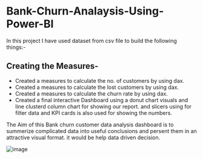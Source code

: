 # Bank-Churn-Analaysis-Using-Power-BI
In this project I have used dataset from csv file to build the following things:-
## Creating the Measures-
* Created a measures to calculate the no. of customers by using dax.
* Created a measures to calculate the lost customers by using dax.
* Created a measures to calculate the churn rate by using dax.
* Created a final interactive Dashboard using a donut chart visuals and line clusterd column chart for showing our report.
and slicers using for filter data and KPI cards is also used for showing the numbers. 

The Aim of this Bank churn customer data analysis dashboard is to summerize complicated data into useful conclusions and persent them in an attractive visual format. it would be help data driven decision. 

![image](https://github.com/laxmivish/Bank-Churn-Analaysis-Using-Power-BI/assets/129850080/2524fae5-d6fe-4437-9e30-be4a7b332217)

